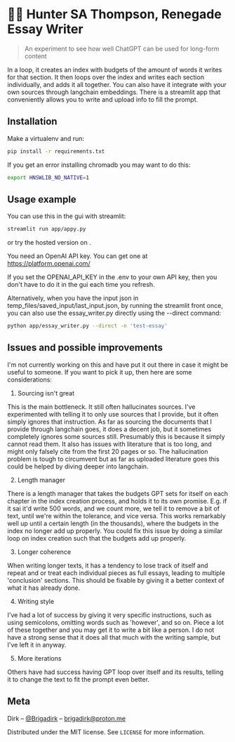 # 🦜🔗 Hunter SA Thompson, Renegade Essay Writer
> An experiment to see how well ChatGPT can be used for long-form content

In a loop, it creates an index with budgets of the amount of words it writes for that section. It then loops over the index and writes each section individually, and adds it all together. You can also have it integrate with your own sources through langchain embeddings. There is a streamlit app that conveniently allows you to write and upload info to fill the prompt.

## Installation

Make a virtualenv and run:

```sh
pip install -r requirements.txt
```

If you get an error installing chromadb you may want to do this:

```sh
export HNSWLIB_NO_NATIVE=1
```

## Usage example

You can use this in the gui with streamlit:

```sh
streamlit run app/appy.py
```

or try the hosted version on []().

You need an OpenAI API key. You can get one at https://platform.openai.com/

If you set the OPENAI_API_KEY in the .env to your own API key, then you don't have to do it in the gui each time you refresh.

Alternatively, when you have the input json in temp_files/saved_input/last_input.json, by running the streamlit front once, you can also use the essay_writer.py directly using the --direct command:

```sh
python app/essay_writer.py --direct -n 'test-essay'
```

## Issues and possible improvements

I'm not currently working on this and have put it out there in case it might be useful to someone. If you want to pick it up, then here are some considerations:

1. Sourcing isn't great

This is the main bottleneck. It still often hallucinates sources. I've experimented with telling it to only use sources that I provide, but it often simply ignores that instruction. As far as sourcing the documents that I provide through langchain goes, it does a decent job, but it sometimes completely ignores some sources still. Presumably this is because it simply cannot read them. It also has issues with literature that is too long, and might only falsely cite from the first 20 pages or so. The hallucination problem is tough to circumvent but as far as uploaded literature goes this could be helped by diving deeper into langchain. 

2. Length manager

There is a length manager that takes the budgets GPT sets for itself on each chapter in the index creation process, and holds it to its own promise. E.g. if it sai it'd write 500 words, and we count more, we tell it to remove a bit of text, until we're within the tolerance, and vice versa. This works remarkably well up until a certain length (in the thousands), where the budgets in the index no longer add up properly. You could fix this issue by doing a similar loop on index creation such that the budgets add up properly.

3. Longer coherence

When writing longer texts, it has a tendency to lose track of itself and repeat and or treat each individual pieces as full essays, leading to multiple 'conclusion' sections. This should be fixable by giving it a better context of what it has already done.

4. Writing style

I've had a lot of success by giving it very specific instructions, such as using semicolons, omitting words such as 'however', and so on. Piece a lot of these together and you may get it to write a bit like a person. I do not have a strong sense that it does all that much with the writing sample, but I've left it in anyway.

5. More iterations

Others have had success having GPT loop over itself and its results, telling it to change the text to fit the prompt even better.

## Meta

Dirk – [@Brigadirk](https://twitter.com/Brigadirk) – brigadirk@proton.me

Distributed under the MIT license. See ``LICENSE`` for more information.